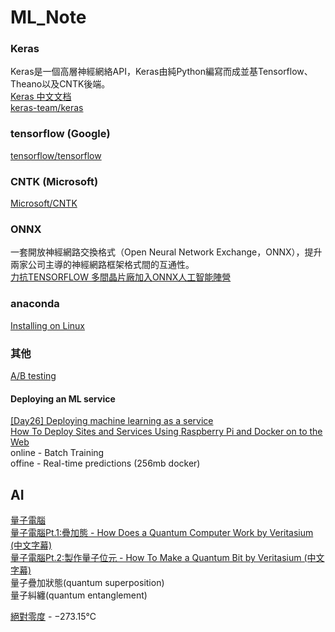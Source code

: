 # ML_Note

### Keras
Keras是一個高層神經網絡API，Keras由純Python編寫而成並基Tensorflow、Theano以及CNTK後端。  
[Keras 中文文档](https://keras.io/zh/)  
[keras-team/keras](https://github.com/keras-team/keras)  

### tensorflow (Google)  
[tensorflow/tensorflow](https://github.com/tensorflow/tensorflow)  

### CNTK (Microsoft)  
[Microsoft/CNTK](https://github.com/Microsoft/cntk)  

### ONNX
一套開放神經網路交換格式（Open Neural Network Exchange，ONNX），提升兩家公司主導的神經網路框架格式間的互通性。  
[力抗TENSORFLOW 多間晶片廠加入ONNX人工智能陣營](https://www.pcmarket.com.hk/2017/10/16/%E5%8A%9B%E6%8A%97tensorflow-%E5%A4%9A%E9%96%93%E6%99%B6%E7%89%87%E5%BB%A0%E5%8A%A0%E5%85%A5onnx%E4%BA%BA%E5%B7%A5%E6%99%BA%E8%83%BD%E9%99%A3%E7%87%9F/)  

### anaconda
[Installing on Linux](https://conda.io/docs/user-guide/install/linux.html)  

### 其他
[A/B testing](https://baike.baidu.com/item/A%2FB%E6%B5%8B%E8%AF%95)  

#### Deploying an ML service
[[Day26] Deploying machine learning as a service](https://ithelp.ithome.com.tw/articles/10197053?sc=iThelpR)  
[How To Deploy Sites and Services Using Raspberry Pi and Docker on to the Web](https://medium.com/@hwegge2/how-to-deploy-sites-and-services-using-raspberry-pi-and-docker-on-to-the-web-4effe2a63eba)  
online - Batch Training  
offine - Real-time predictions (256mb docker)  

## AI
[量子電腦](https://zh.wikipedia.org/wiki/%E9%87%8F%E5%AD%90%E8%AE%A1%E7%AE%97%E6%9C%BA)  
[量子電腦Pt.1:疊加態 - How Does a Quantum Computer Work by Veritasium (中文字幕)](https://www.youtube.com/watch?v=oTxgDphkSSE)  
[量子電腦Pt.2:製作量子位元 - How To Make a Quantum Bit by Veritasium (中文字幕)](https://www.youtube.com/watch?v=-w13xLKfQ0w)  
量子疊加狀態(quantum superposition)  
量子糾纏(quantum entanglement)  

[絕對零度](https://zh.wikipedia.org/wiki/%E7%BB%9D%E5%AF%B9%E9%9B%B6%E5%BA%A6) - −273.15℃  
